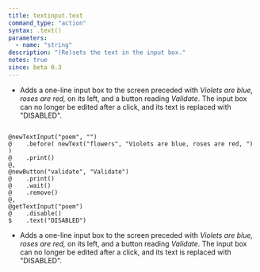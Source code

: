 ```yaml
---
title: textinput.text
command_type: "action"
syntax: .text()
parameters:
  - name: "string"
description: "(Re)sets the text in the input box."
notes: true
since: beta 0.3
---
```


+ Adds a one-line input box to the screen preceded with *Violets are blue, roses are red,* on its left, and a button reading *Validate*. The input box can no longer be edited after a click, and its text is replaced with "DISABLED".

<!--more-->

<pre><code class="language-diff-javascript diff-highlight try-true">
@newTextInput("poem", "")
@    .before( newText("flowers", "Violets are blue, roses are red, ") )
@    .print()
@,
@newButton("validate", "Validate")
@    .print()
@    .wait()
@    .remove()
@,
@getTextInput("poem")
@    .disable()
$    .text("DISABLED")
</code></pre>

+ Adds a one-line input box to the screen preceded with *Violets are blue, roses are red,* on its left, and a button reading *Validate*. The input box can no longer be edited after a click, and its text is replaced with "DISABLED".		
